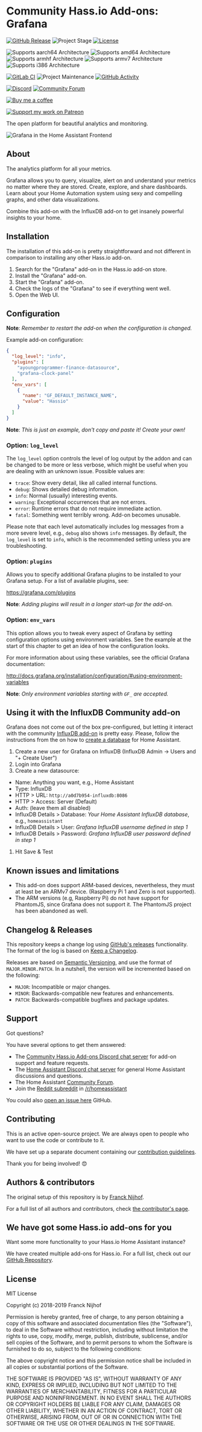 # Community Hass.io Add-ons: Grafana

[![GitHub Release][releases-shield]][releases]
![Project Stage][project-stage-shield]
[![License][license-shield]](LICENSE.md)

![Supports aarch64 Architecture][aarch64-shield]
![Supports amd64 Architecture][amd64-shield]
![Supports armhf Architecture][armhf-shield]
![Supports armv7 Architecture][armv7-shield]
![Supports i386 Architecture][i386-shield]

[![GitLab CI][gitlabci-shield]][gitlabci]
![Project Maintenance][maintenance-shield]
[![GitHub Activity][commits-shield]][commits]

[![Discord][discord-shield]][discord]
[![Community Forum][forum-shield]][forum]

[![Buy me a coffee][buymeacoffee-shield]][buymeacoffee]

[![Support my work on Patreon][patreon-shield]][patreon]

The open platform for beautiful analytics and monitoring.

![Grafana in the Home Assistant Frontend](images/screenshot.png)

## About

The analytics platform for all your metrics.

Grafana allows you to query, visualize, alert on and understand your metrics
no matter where they are stored. Create, explore, and share dashboards. Learn
about your Home Automation system using sexy and compelling graphs, and other
data visualizations.

Combine this add-on with the InfluxDB add-on to get insanely powerful
insights to your home.

## Installation

The installation of this add-on is pretty straightforward and not different in
comparison to installing any other Hass.io add-on.

1. Search for the "Grafana" add-on in the Hass.io add-on store.
1. Install the "Grafana" add-on.
1. Start the "Grafana" add-on.
1. Check the logs of the "Grafana" to see if everything went well.
1. Open the Web UI.

## Configuration

**Note**: _Remember to restart the add-on when the configuration is changed._

Example add-on configuration:

```json
{
  "log_level": "info",
  "plugins": [
    "ayoungprogrammer-finance-datasource",
    "grafana-clock-panel"
  ],
  "env_vars": [
    {
      "name": "GF_DEFAULT_INSTANCE_NAME",
      "value": "Hassio"
    }
  ]
}
```

**Note**: _This is just an example, don't copy and paste it! Create your own!_

### Option: `log_level`

The `log_level` option controls the level of log output by the addon and can
be changed to be more or less verbose, which might be useful when you are
dealing with an unknown issue. Possible values are:

- `trace`: Show every detail, like all called internal functions.
- `debug`: Shows detailed debug information.
- `info`: Normal (usually) interesting events.
- `warning`: Exceptional occurrences that are not errors.
- `error`:  Runtime errors that do not require immediate action.
- `fatal`: Something went terribly wrong. Add-on becomes unusable.

Please note that each level automatically includes log messages from a
more severe level, e.g., `debug` also shows `info` messages. By default,
the `log_level` is set to `info`, which is the recommended setting unless
you are troubleshooting.

### Option: `plugins`

Allows you to specify additional Grafana plugins to be installed to your
Grafana setup. For a list of available plugins, see:

<https://grafana.com/plugins>

**Note**: _Adding plugins will result in a longer start-up for the add-on._

### Option: `env_vars`

This option allows you to tweak every aspect of Grafana by setting
configuration options using environment variables. See the example at the
start of this chapter to get an idea of how the configuration looks.

For more information about using these variables, see the official Grafana
documentation:

<http://docs.grafana.org/installation/configuration/#using-environment-variables>

**Note**: _Only environment variables starting with `GF_` are accepted._

## Using it with the InfluxDB Community add-on

Grafana does not come out of the box pre-configured, but letting it interact
with the community [InfluxDB add-on][influxdb-addon] is pretty easy. Please,
follow the instructions from the on how to [create a database][create-db]
for Home Assistant.

1. Create a new user for Grafana on InfluxDB
   (InfluxDB Admin -> Users and "+ Create User")
2. Login into Grafana
3. Create a new datasource:
  - Name: Anything you want, e.g., Home Assistant
  - Type: InfluxDB
  - HTTP > URL: `http://a0d7b954-influxdb:8086`
  - HTTP > Access: Server (Default)
  - Auth: (leave them all disabled)
  - InfluxDB Details > Database: _Your Home Assistant InfluxDB database_,
    e.g., `homeassistant`
  - InfluxDB Details > User: _Grafana InfluxDB username defined in step 1_
  - InfluxDB Details > Password: _Grafana InfluxDB user password defined_
    _in step 1_
1. Hit Save & Test

## Known issues and limitations

- This add-on does support ARM-based devices, nevertheless, they must
  at least be an ARMv7 device. (Raspberry Pi 1 and Zero is not supported).
- The ARM versions (e.g, Raspberry Pi) do not have support for PhantomJS,
  since Grafana does not support it. The PhantomJS project has been
  abandoned as well.

## Changelog & Releases

This repository keeps a change log using [GitHub's releases][releases]
functionality. The format of the log is based on
[Keep a Changelog][keepchangelog].

Releases are based on [Semantic Versioning][semver], and use the format
of ``MAJOR.MINOR.PATCH``. In a nutshell, the version will be incremented
based on the following:

- ``MAJOR``: Incompatible or major changes.
- ``MINOR``: Backwards-compatible new features and enhancements.
- ``PATCH``: Backwards-compatible bugfixes and package updates.

## Support

Got questions?

You have several options to get them answered:

- The [Community Hass.io Add-ons Discord chat server][discord] for add-on
  support and feature requests.
- The [Home Assistant Discord chat server][discord-ha] for general Home
  Assistant discussions and questions.
- The Home Assistant [Community Forum][forum].
- Join the [Reddit subreddit][reddit] in [/r/homeassistant][reddit]

You could also [open an issue here][issue] GitHub.

## Contributing

This is an active open-source project. We are always open to people who want to
use the code or contribute to it.

We have set up a separate document containing our
[contribution guidelines](CONTRIBUTING.md).

Thank you for being involved! :heart_eyes:

## Authors & contributors

The original setup of this repository is by [Franck Nijhof][frenck].

For a full list of all authors and contributors,
check [the contributor's page][contributors].

## We have got some Hass.io add-ons for you

Want some more functionality to your Hass.io Home Assistant instance?

We have created multiple add-ons for Hass.io. For a full list, check out
our [GitHub Repository][repository].

## License

MIT License

Copyright (c) 2018-2019 Franck Nijhof

Permission is hereby granted, free of charge, to any person obtaining a copy
of this software and associated documentation files (the "Software"), to deal
in the Software without restriction, including without limitation the rights
to use, copy, modify, merge, publish, distribute, sublicense, and/or sell
copies of the Software, and to permit persons to whom the Software is
furnished to do so, subject to the following conditions:

The above copyright notice and this permission notice shall be included in all
copies or substantial portions of the Software.

THE SOFTWARE IS PROVIDED "AS IS", WITHOUT WARRANTY OF ANY KIND, EXPRESS OR
IMPLIED, INCLUDING BUT NOT LIMITED TO THE WARRANTIES OF MERCHANTABILITY,
FITNESS FOR A PARTICULAR PURPOSE AND NONINFRINGEMENT. IN NO EVENT SHALL THE
AUTHORS OR COPYRIGHT HOLDERS BE LIABLE FOR ANY CLAIM, DAMAGES OR OTHER
LIABILITY, WHETHER IN AN ACTION OF CONTRACT, TORT OR OTHERWISE, ARISING FROM,
OUT OF OR IN CONNECTION WITH THE SOFTWARE OR THE USE OR OTHER DEALINGS IN THE
SOFTWARE.

[aarch64-shield]: https://img.shields.io/badge/aarch64-yes-green.svg
[amd64-shield]: https://img.shields.io/badge/amd64-yes-green.svg
[armhf-shield]: https://img.shields.io/badge/armhf-no-red.svg
[armv7-shield]: https://img.shields.io/badge/armv7-yes-green.svg
[buymeacoffee-shield]: https://www.buymeacoffee.com/assets/img/guidelines/download-assets-sm-2.svg
[buymeacoffee]: https://www.buymeacoffee.com/frenck
[commits-shield]: https://img.shields.io/github/commit-activity/y/hassio-addons/addon-grafana.svg
[commits]: https://github.com/hassio-addons/addon-grafana/commits/master
[contributors]: https://github.com/hassio-addons/addon-grafana/graphs/contributors
[create-db]: https://github.com/hassio-addons/addon-influxdb#integrating-into-home-assistant
[discord-ha]: https://discord.gg/c5DvZ4e
[discord-shield]: https://img.shields.io/discord/478094546522079232.svg
[discord]: https://discord.me/hassioaddons
[forum-shield]: https://img.shields.io/badge/community-forum-brightgreen.svg
[forum]: https://community.home-assistant.io/t/community-hass-io-add-on-grafana/54674?u=frenck
[frenck]: https://github.com/frenck
[gitlabci-shield]: https://gitlab.com/hassio-addons/addon-grafana/badges/master/pipeline.svg
[gitlabci]: https://gitlab.com/hassio-addons/addon-grafana/pipelines
[home-assistant]: https://home-assistant.io
[i386-shield]: https://img.shields.io/badge/i386-no-red.svg
[influxdb-addon]: https://github.com/hassio-addons/addon-influxdb
[issue]: https://github.com/hassio-addons/addon-grafana/issues
[keepchangelog]: http://keepachangelog.com/en/1.0.0/
[license-shield]: https://img.shields.io/github/license/hassio-addons/addon-grafana.svg
[maintenance-shield]: https://img.shields.io/maintenance/yes/2019.svg
[patreon-shield]: https://www.frenck.nl/images/patreon.png
[patreon]: https://www.patreon.com/frenck
[project-stage-shield]: https://img.shields.io/badge/project%20stage-production%20ready-brightgreen.svg
[reddit]: https://reddit.com/r/homeassistant
[releases-shield]: https://img.shields.io/github/release/hassio-addons/addon-grafana.svg
[releases]: https://github.com/hassio-addons/addon-grafana/releases
[repository]: https://github.com/hassio-addons/repository
[semver]: http://semver.org/spec/v2.0.0.htm

